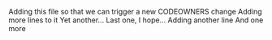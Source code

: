 Adding this file so that we can trigger a new CODEOWNERS change
Adding more lines to it
Yet another...
Last one, I hope...
Adding another line
And one more
